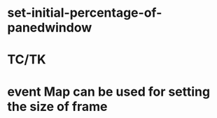 # set-initial-percentage-of-panedwindow
# TC/TK
# event Map can be used for setting the size of frame
